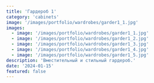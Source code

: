 ```yaml
---
title: 'Гардероб 1'
category: 'cabinets'
image: '/images/portfolio/wardrobes/garder1_1.jpg'
images:
  - image: '/images/portfolio/wardrobes/garder1_1.jpg'
  - image: '/images/portfolio/wardrobes/garder1_2.jpg'
  - image: '/images/portfolio/wardrobes/garder1_3.jpg'
  - image: '/images/portfolio/wardrobes/garder1_4.jpg'
  - image: '/images/portfolio/wardrobes/garder1_5.jpg'
description: 'Вместительный и стильный гардероб.'
date: '2024-01-15'
featured: false
---
```

